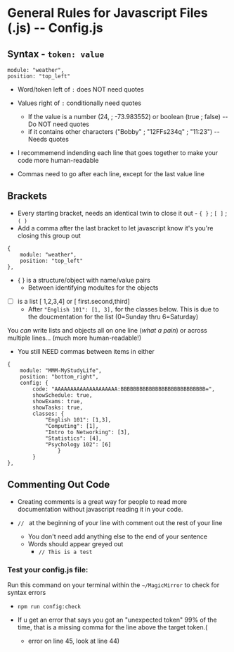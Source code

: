 # General Rules for Javascript Files (.js) -- Config.js
## Syntax - `token: value`
```
module: "weather",
position: "top_left"
```

* Word/token left of `:` does NOT need quotes
* Values right of `:` conditionally need quotes
    * If the value is a number (24,  ;  -73.983552)  or  boolean (true ; false)  -- Do NOT need quotes
    * if it contains other characters ("Bobby" ; "12FFs234q" ; "11:23") -- Needs quotes

* I recommemend indending each line that goes together to make your code more human-readable
* Commas need to go after each line, except for the last value line

## Brackets
* Every starting bracket, needs an identical twin to close it out - `{ }` ; `[ ]` ; `( )`
* Add a comma after the last bracket to let javascript know it's you're closing this group out

```
{
    module: "weather",
    position: "top_left"
},
```
* {  } is a structure/object with name/value pairs  
    * Between identifying modultes for the objects

* [  ] is a list [ 1,2,3,4] or [ first.second,third]
    * After `"English 101": [1, 3],` for the classes below. This is due to the doucmentation for the list (0=Sunday thru 6=Saturday)


You _can_ write lists and objects all on one line (_what a pain_)
or across multiple lines... (much more human-readable!)
* You still NEED commas between items in either 


```
{
    module: "MMM-MyStudyLife",
    position: "bottom_right",
    config: {
        code: "AAAAAAAAAAAAAAAAAAAA:BBBBBBBBBBBBBBBBBBBBBBBBBBB=",	
        showSchedule: true,
        showExams: true,
        showTasks: true,
        classes: {
            "English 101": [1,3],
            "Computing": [1],
            "Intro to Networking": [3],
            "Statistics": [4],
            "Psychology 102": [6]
                }
        }
},
```
## Commenting Out Code
* Creating comments is a great way for people to read more documentation without javascript reading it in your code.

* `// ` at the beginning of your line with comment out the rest of your line
    * You don't need add anything else to the end of your sentence
    * Words should appear greyed out
        * ` // This is a test `   


### Test your config.js file:
Run this command on your terminal within the `~/MagicMirror` to check for syntax errors
* `npm run config:check`

* If u get an error that says you got an "unexpected token" 99% of the time, that is a missing comma for the line above the target token.(
    * error on line 45, look at line 44)
